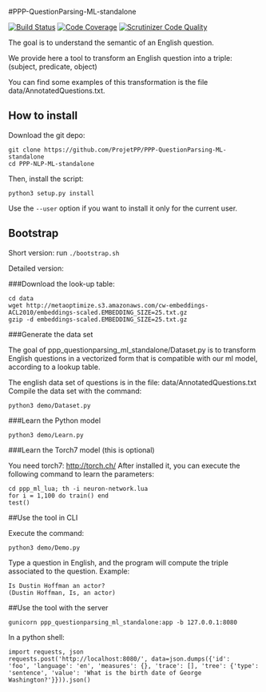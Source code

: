 #PPP-QuestionParsing-ML-standalone

[![Build Status](https://travis-ci.org/ProjetPP/PPP-QuestionParsing-ML-Standalone.svg?branch=master)](https://travis-ci.org/ProjetPP/PPP-QuestionParsing-ML-standalone)
[![Code Coverage](https://scrutinizer-ci.com/g/ProjetPP/PPP-QuestionParsing-ML-standalone/badges/coverage.png?b=master)](https://scrutinizer-ci.com/g/ProjetPP/PPP-QuestionParsing-ML-standalone/?branch=master)
[![Scrutinizer Code Quality](https://scrutinizer-ci.com/g/ProjetPP/PPP-QuestionParsing-ML-standalone/badges/quality-score.png?b=master)](https://scrutinizer-ci.com/g/ProjetPP/PPP-QuestionParsing-ML-standalone/?branch=master)

The goal is to understand the semantic of an English question.

We provide here a tool to transform an English question into a triple:
(subject, predicate, object)

You can find some examples of this transformation is the file data/AnnotatedQuestions.txt.

## How to install

Download the git depo:

```
git clone https://github.com/ProjetPP/PPP-QuestionParsing-ML-standalone
cd PPP-NLP-ML-standalone
```


Then, install the script:

    python3 setup.py install


Use the `--user` option if you want to install it only for the current user.

## Bootstrap

Short version: run `./bootstrap.sh`

Detailed version:

###Download the look-up table:

```
cd data
wget http://metaoptimize.s3.amazonaws.com/cw-embeddings-ACL2010/embeddings-scaled.EMBEDDING_SIZE=25.txt.gz
gzip -d embeddings-scaled.EMBEDDING_SIZE=25.txt.gz
```

###Generate the data set

The goal of ppp_questionparsing_ml_standalone/Dataset.py is to transform English questions in a vectorized form that is compatible
with our ml model, according to a lookup table.

The english data set of questions is in the file: data/AnnotatedQuestions.txt
Compile the data set with the command:

    python3 demo/Dataset.py

###Learn the Python model

    python3 demo/Learn.py

###Learn the Torch7 model (this is optional)

You need torch7: http://torch.ch/
After installed it, you can execute the following command to learn the parameters:

    cd ppp_ml_lua; th -i neuron-network.lua
    for i = 1,100 do train() end
    test()


##Use the tool in CLI

Execute the command:

    python3 demo/Demo.py

Type a question in English, and the program will compute the triple associated to the question.
Example:

    Is Dustin Hoffman an actor?
    (Dustin Hoffman, Is, an actor)

##Use the tool with the server

    gunicorn ppp_questionparsing_ml_standalone:app -b 127.0.0.1:8080

In a python shell:

    import requests, json
    requests.post('http://localhost:8080/', data=json.dumps({'id':
    'foo', 'language': 'en', 'measures': {}, 'trace': [], 'tree': {'type':
    'sentence', 'value': 'What is the birth date of George Washington?'}})).json()


